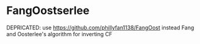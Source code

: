 # FangOostserlee
DEPRICATED: use https://github.com/phillyfan1138/FangOost instead
Fang and Oosterlee's algorithm for inverting CF
